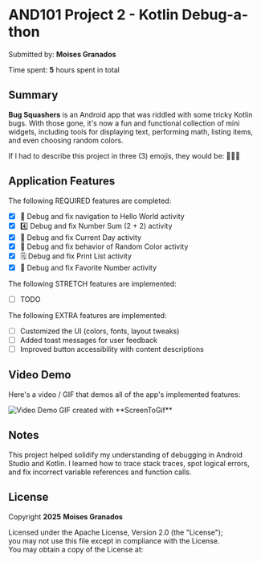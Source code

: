 # AND101 Project 2 - Kotlin Debug-a-thon

Submitted by: **Moises Granados**

Time spent: **5** hours spent in total

## Summary

**Bug Squashers** is an Android app that was riddled with some tricky Kotlin bugs. With those gone, it's now a fun and functional collection of mini widgets, including tools for displaying text, performing math, listing items, and even choosing random colors.

If I had to describe this project in three (3) emojis, they would be: 🐛🔧📱

## Application Features

The following REQUIRED features are completed:

- [x] 👋 Debug and fix navigation to Hello World activity  
- [x] 4️⃣ Debug and fix Number Sum (2 + 2) activity  
- [x] 📅 Debug and fix Current Day activity  
- [x] 🌈 Debug and fix behavior of Random Color activity  
- [x] 🗒️ Debug and fix Print List activity  
- [x] 💯 Debug and fix Favorite Number activity  

The following STRETCH features are implemented:

- [ ] TODO

The following EXTRA features are implemented:

- [ ] Customized the UI (colors, fonts, layout tweaks)  
- [ ] Added toast messages for user feedback  
- [ ] Improved button accessibility with content descriptions  

## Video Demo

Here's a video / GIF that demos all of the app's implemented features:

<img src='https://submissions.us-east-1.linodeobjects.com/and101/lSzHkXgg.gif' title='Video Demo' alt='Video Demo' />
GIF created with **ScreenToGif**

## Notes

This project helped solidify my understanding of debugging in Android Studio and Kotlin. I learned how to trace stack traces, spot logical errors, and fix incorrect variable references and function calls.

## License

Copyright **2025** **Moises Granados**

Licensed under the Apache License, Version 2.0 (the "License");  
you may not use this file except in compliance with the License.  
You may obtain a copy of the License at:

